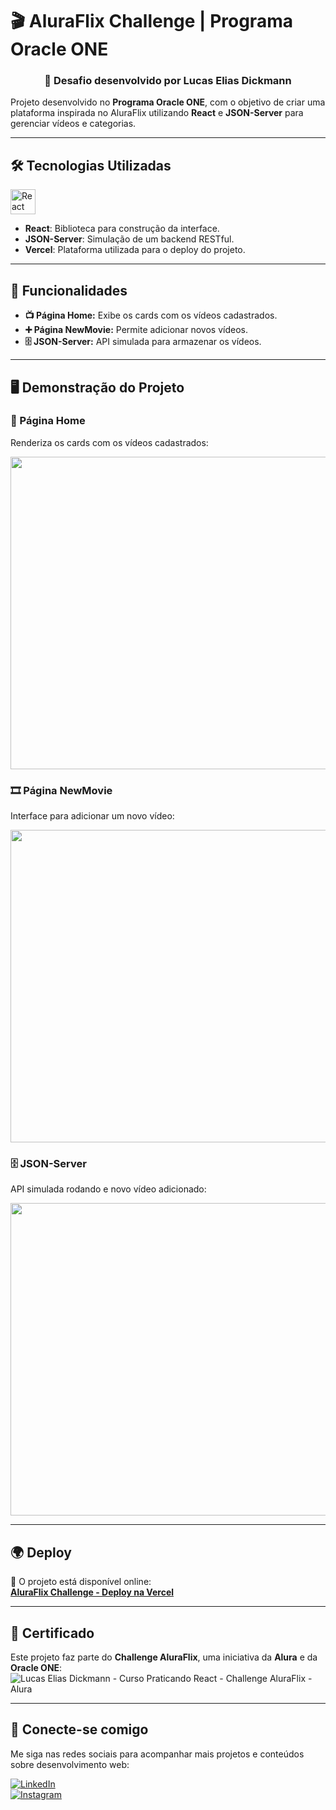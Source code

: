 # 🎬 AluraFlix Challenge | Programa Oracle ONE  

<div align="center">
  <h3>🚀 Desafio desenvolvido por Lucas Elias Dickmann</h3>
</div>  

Projeto desenvolvido no **Programa Oracle ONE**, com o objetivo de criar uma plataforma inspirada no AluraFlix utilizando **React** e **JSON-Server** para gerenciar vídeos e categorias.

---

## 🛠 Tecnologias Utilizadas  

<div>
  <img src="https://skillicons.dev/icons?i=react" height="40" alt="React logo" />
</div>

- **React**: Biblioteca para construção da interface.  
- **JSON-Server**: Simulação de um backend RESTful.  
- **Vercel**: Plataforma utilizada para o deploy do projeto.  

---

## 📌 Funcionalidades  

- **📺 Página Home:** Exibe os cards com os vídeos cadastrados.  
- **➕ Página NewMovie:** Permite adicionar novos vídeos.  
- **🗄️ JSON-Server:** API simulada para armazenar os vídeos.  

---

## 🖥️ Demonstração do Projeto  

### 🎥 Página Home  
Renderiza os cards com os vídeos cadastrados:  
<div align="center">
  <img width="700" height="500" src="https://github.com/user-attachments/assets/8291edde-b68e-4ac2-8481-49cb208ddbcb" />
</div>  

### 🎞️ Página NewMovie  
Interface para adicionar um novo vídeo:  
<div align="center">
  <img width="700" height="500" src="https://github.com/user-attachments/assets/fba01bb0-9ecb-4208-8b2f-2b2d12743bc4" />
</div>  

### 🗄️ JSON-Server  
API simulada rodando e novo vídeo adicionado:  
<div align="center">
  <img width="800" height="500" src="https://github.com/user-attachments/assets/2244c644-4106-49de-aaa3-17050b784ff9" />
</div>  

---

## 🌍 Deploy  

🔗 O projeto está disponível online:  
[**AluraFlix Challenge - Deploy na Vercel**](https://alura-flix-one-blond.vercel.app/)  

---

## 📜 Certificado  

Este projeto faz parte do **Challenge AluraFlix**, uma iniciativa da **Alura** e da **Oracle ONE**:  
![Lucas Elias Dickmann - Curso Praticando React - Challenge AluraFlix - Alura](https://github.com/user-attachments/assets/f595e130-5931-4a18-b70a-6b9e528f501f)  

---

## 🤝 Conecte-se comigo  

Me siga nas redes sociais para acompanhar mais projetos e conteúdos sobre desenvolvimento web:  

[![LinkedIn](https://img.shields.io/badge/linkedin-%230077B5.svg?style=for-the-badge&logo=linkedin&logoColor=white)](https://linkedin.com/in/lucas-dickmann)  
[![Instagram](https://img.shields.io/badge/Instagram-%23E4405F.svg?style=for-the-badge&logo=Instagram&logoColor=white)](https://instagram.com/luksdickmann)  
